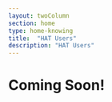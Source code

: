 ```yaml
---
layout: twoColumn
section: home
type: home-knowing
title:  "HAT Users"
description: "HAT Users"
---
```


# Coming Soon!
